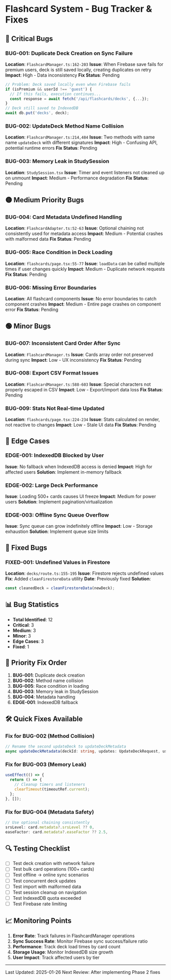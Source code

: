 # Flashcard System - Bug Tracker & Fixes

## 🔴 Critical Bugs

### BUG-001: Duplicate Deck Creation on Sync Failure
**Location**: `FlashcardManager.ts:162-203`
**Issue**: When Firebase save fails for premium users, deck is still saved locally, creating duplicates on retry
**Impact**: High - Data inconsistency
**Fix Status**: Pending
```typescript
// Problem: Deck saved locally even when Firebase fails
if (isPremium && userId !== 'guest') {
  // If this fails, execution continues...
  const response = await fetch('/api/flashcards/decks', {...});
}
// Deck still saved to IndexedDB
await db.put('decks', deck);
```

### BUG-002: UpdateDeck Method Name Collision
**Location**: `FlashcardManager.ts:214,484`
**Issue**: Two methods with same name `updateDeck` with different signatures
**Impact**: High - Confusing API, potential runtime errors
**Fix Status**: Pending

### BUG-003: Memory Leak in StudySession
**Location**: `StudySession.tsx`
**Issue**: Timer and event listeners not cleaned up on unmount
**Impact**: Medium - Performance degradation
**Fix Status**: Pending

## 🟡 Medium Priority Bugs

### BUG-004: Card Metadata Undefined Handling
**Location**: `FlashcardAdapter.ts:52-63`
**Issue**: Optional chaining not consistently used for metadata access
**Impact**: Medium - Potential crashes with malformed data
**Fix Status**: Pending

### BUG-005: Race Condition in Deck Loading
**Location**: `flashcards/page.tsx:55-77`
**Issue**: `loadData` can be called multiple times if user changes quickly
**Impact**: Medium - Duplicate network requests
**Fix Status**: Pending

### BUG-006: Missing Error Boundaries
**Location**: All flashcard components
**Issue**: No error boundaries to catch component crashes
**Impact**: Medium - Entire page crashes on component error
**Fix Status**: Pending

## 🟢 Minor Bugs

### BUG-007: Inconsistent Card Order After Sync
**Location**: `FlashcardManager.ts`
**Issue**: Cards array order not preserved during sync
**Impact**: Low - UX inconsistency
**Fix Status**: Pending

### BUG-008: Export CSV Format Issues
**Location**: `FlashcardManager.ts:588-603`
**Issue**: Special characters not properly escaped in CSV
**Impact**: Low - Export/import data loss
**Fix Status**: Pending

### BUG-009: Stats Not Real-time Updated
**Location**: `flashcards/page.tsx:224-234`
**Issue**: Stats calculated on render, not reactive to changes
**Impact**: Low - Stale UI data
**Fix Status**: Pending

## 🐛 Edge Cases

### EDGE-001: IndexedDB Blocked by User
**Issue**: No fallback when IndexedDB access is denied
**Impact**: High for affected users
**Solution**: Implement in-memory fallback

### EDGE-002: Large Deck Performance
**Issue**: Loading 500+ cards causes UI freeze
**Impact**: Medium for power users
**Solution**: Implement pagination/virtualization

### EDGE-003: Offline Sync Queue Overflow
**Issue**: Sync queue can grow indefinitely offline
**Impact**: Low - Storage exhaustion
**Solution**: Implement queue size limits

## 🔧 Fixed Bugs

### FIXED-001: Undefined Values in Firestore
**Location**: `decks/route.ts:155-195`
**Issue**: Firestore rejects undefined values
**Fix**: Added `cleanFirestoreData` utility
**Date**: Previously fixed
**Solution**:
```typescript
const cleanedDeck = cleanFirestoreData(newDeck);
```

## 📊 Bug Statistics

- **Total Identified**: 12
- **Critical**: 3
- **Medium**: 3
- **Minor**: 3
- **Edge Cases**: 3
- **Fixed**: 1

## 🎯 Priority Fix Order

1. **BUG-001**: Duplicate deck creation
2. **BUG-002**: Method name collision
3. **BUG-005**: Race condition in loading
4. **BUG-003**: Memory leak in StudySession
5. **BUG-004**: Metadata handling
6. **EDGE-001**: IndexedDB fallback

## 🛠️ Quick Fixes Available

### Fix for BUG-002 (Method Collision)
```typescript
// Rename the second updateDeck to updateDeckMetadata
async updateDeckMetadata(deckId: string, updates: UpdateDeckRequest, userId: string, isPremium: boolean)
```

### Fix for BUG-003 (Memory Leak)
```typescript
useEffect(() => {
  return () => {
    // Cleanup timers and listeners
    clearTimeout(timeoutRef.current);
  };
}, []);
```

### Fix for BUG-004 (Metadata Safety)
```typescript
// Use optional chaining consistently
srsLevel: card.metadata?.srsLevel ?? 0,
easeFactor: card.metadata?.easeFactor ?? 2.5,
```

## 🔍 Testing Checklist

- [ ] Test deck creation with network failure
- [ ] Test bulk card operations (100+ cards)
- [ ] Test offline → online sync scenarios
- [ ] Test concurrent deck updates
- [ ] Test import with malformed data
- [ ] Test session cleanup on navigation
- [ ] Test IndexedDB quota exceeded
- [ ] Test Firebase rate limiting

## 📈 Monitoring Points

1. **Error Rate**: Track failures in FlashcardManager operations
2. **Sync Success Rate**: Monitor Firebase sync success/failure ratio
3. **Performance**: Track deck load times by card count
4. **Storage Usage**: Monitor IndexedDB size growth
5. **User Impact**: Track affected users by tier

---

Last Updated: 2025-01-26
Next Review: After implementing Phase 2 fixes